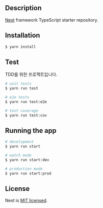 ## Description

[Nest](https://github.com/nestjs/nest) framework TypeScript starter repository.

## Installation

```bash
$ yarn install
```

## Test

TDD를 위한 프로젝트입니다.

```bash
# unit tests
$ yarn run test

# e2e tests
$ yarn run test:e2e

# test coverage
$ yarn run test:cov
```

## Running the app

```bash
# development
$ yarn run start

# watch mode
$ yarn run start:dev

# production mode
$ yarn run start:prod
```

## License

Nest is [MIT licensed](LICENSE).
